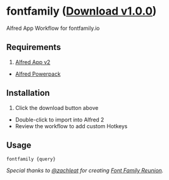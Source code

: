 # fontfamily ([Download v1.0.0](https://raw.github.com/chrisopedia/alfred-fontfamily-workflow/master/fontfamily.alfredworkflow))

Alfred App Workflow for fontfamily.io

## Requirements
1. [Alfred App v2](http://www.alfredapp.com/#download)
* [Alfred Powerpack](https://buy.alfredapp.com/)

## Installation

1. Click the download button above
* Double-click to import into Alfred 2
* Review the workflow to add custom Hotkeys

## Usage

`fontfamily {query}`

*Special thanks to [@zachleat](https://github.com/zachleat) for creating [Font Family Reunion](https://github.com/zachleat/font-family-reunion).*

